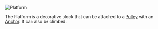 ![Platform](block:betterwithmods:platform)

The Platform is a decorative block that can be attached to a [Pulley](pulley.md) with an [Anchor](anchor.md).
It can also be climbed.